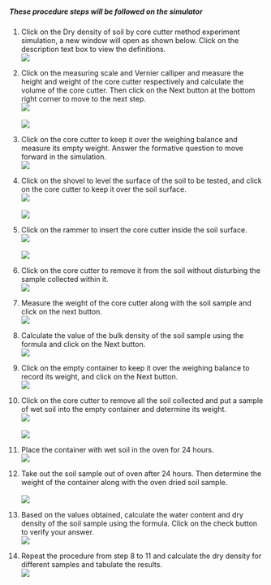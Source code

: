 ##### These procedure steps will be followed on the simulator

1. Click on the Dry density of soil by core cutter method experiment simulation, a new window will open as shown below. Click on the description text box to view the definitions. <br>
<img src="images/1.png"><br>

2. Click on the measuring scale and Vernier calliper and measure the height and weight of the core cutter respectively and calculate the volume of the core cutter. Then click on the Next button at the bottom right corner to move to the next step.<br>
<img src="images/2.png"><br><br>
<img src="images/3.png"><br>

3. Click on the core cutter to keep it over the weighing balance and measure its empty weight. Answer the formative question to move forward in the simulation.<br>
<img src="images/4.png"><br>

4. Click on the shovel to level the surface of the soil to be tested, and click on the core cutter to keep it over the soil surface.<br>
<img src="images/6.png"><br><br>
<img src="images/7.png"><br>

5. Click on the rammer to insert the core cutter inside the soil surface.<br>
<img src="images/8.png"><br><br>
<img src="images/9.png"><br>

6. Click on the core cutter to remove it from the soil without disturbing the sample collected within it.<br>
<img src="images/10.png"><br>

7. Measure the weight of the core cutter along with the soil sample and click on the next button.<br>
<img src="images/11.png"><br>

8. Calculate the value of the bulk density of the soil sample using the formula and click on the Next button.<br>
<img src="images/12.png"><br>

9. Click on the empty container to keep it over the weighing balance to record its weight, and click on the Next button.<br>
<img src="images/13.png"><br>

10. Click on the core cutter to remove all the soil collected and put a sample of wet soil into the empty container and determine its weight. <br>
<img src="images/14.png"><br><br>
<img src="images/15.png"><br>

11. Place the container with wet soil in the oven for 24 hours. <br>
<img src="images/17.png"><br>

12. Take out the soil sample out of oven after 24 hours. Then determine the weight of the container along with the oven dried soil sample.<br><br>
<img src="images/19.png"><br>

13. Based on the values obtained, calculate the water content and dry density of the soil sample using the formula. Click on the check button to verify your answer.<br>
<img src="images/20.png"><br>

14. Repeat the procedure from step 8 to 11 and calculate the dry density for different samples and tabulate the results.<br>
<img src="images/21.png"><br><br>
